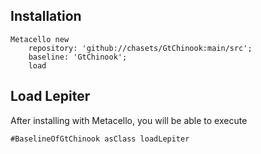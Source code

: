
## Installation

```st
Metacello new
	repository: 'github://chasets/GtChinook:main/src';
	baseline: 'GtChinook';
	load
```

## Load Lepiter

After installing with Metacello, you will be able to execute

```
#BaselineOfGtChinook asClass loadLepiter
```
